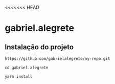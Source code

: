 <<<<<<< HEAD
# gabriel.alegrete

## Instalação do projeto
```
https://github.com/gabrielalegrete/my-repo.git

cd gabriel.alegrete

yarn install
```
